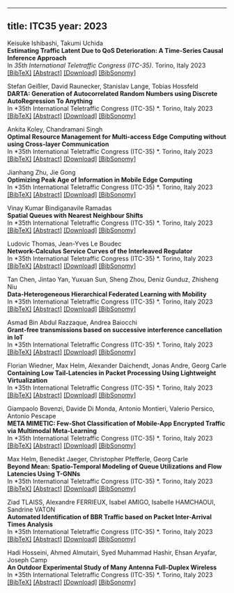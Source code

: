 
---
title: ITC35
year: 2023
---

Keisuke Ishibashi, Takumi Uchida<br/>
**Estimating Traffic Latent Due to QoS Deterioration: A Time-Series Causal Inference Approach**<br/>
In *35th International Teletraffic Congress (ITC-35)*. Torino, Italy 2023<br/>
[\[BibTeX\]](javascript:toggleVis('itcpaper1'))
[\[Abstract\]](javascript:toggleVis('abstract_1'))
[\[Download\]](https://puma2.inet.tu-berlin.de/~oliver/itc-library/itc35//itc2023-final1.pdf)
[\[BibSonomy\]]()

<div id="itcpaper1" style="display: none;" class="bibtex">
    @inproceedings{  ,
        title         = { Estimating Traffic Latent Due to QoS Deterioration: A Time-Series Causal Inference Approach },
        year          = { 2023 },
        address       = { Torino, Italy },
        author        = { Keisuke Ishibashi, Takumi Uchida },
        booktitle     = { 35th International Teletraffic Congress (ITC-35)  },
        month         = { September },
        pages         = { 1 -- 6 }
    }
</div>
<div id="abstract_1" style="display: none;" class="abstract">
    <strong>Abstract:</strong> We propose a method for estimating the impact of QoS (Quality of Service) degradation on users/applications through the resulting reduction in traffic. QoS degradation often leads to a degradation in QoE (Quality of Experience), which may prompt users to abandon applications or cause applications to reduce content size to prevent abandonment. In both cases, traffic is reduced. By observing such traffic reduction, we can estimate the impact of QoS degradation on users/applications as QoE degradation, which is useful for network/service operation but difficult to measure. Additionally, this estimation allows for accurate traffic engineering and network design by estimating the original traffic demand before reduction.

To estimate the impact, we use a causal inference approach, where the impact can be viewed as a causality from QoS degradation to traffic reduction. Existing causal inference techniques assume a one-way relationship between cause-and-effect variables, but in our case, QoS degradation is mostly caused by traffic increase, thus creating a two-way relationship. Here, we can expect that these two causalities have different timescales, thus if we observe them as a multi-variate time series with appropriate temporal granularity, then we can separate them as "two" one-way relationships to estimate the causality. However, the estimation of the time series is still prone to both bias and variance problems, which we address through our proposed multi-source iterative causal inference method. We evaluate the applicability of our method through simulations, specifically by utilizing appropriate temporal granularity. Additionally, we confirm that our method can estimate the original traffic demand.
</div>

Stefan Geißler, David Raunecker, Stanislav Lange, Tobias Hossfeld<br/>
**DARTA: Generation of Autocorrelated Random Numbers using Discrete AutoRegression To Anything**<br/>
In *35th International Teletraffic Congress (ITC-35) *. Torino, Italy 2023<br/>
[\[BibTeX\]](javascript:toggleVis('itcpaper2'))
[\[Abstract\]](javascript:toggleVis('abstract_2'))
[\[Download\]](https://puma2.inet.tu-berlin.de/~oliver/itc-library/itc35//itc2023-final3.pdf)
[\[BibSonomy\]]()

<div id="itcpaper2" style="display: none;" class="bibtex">
    @inproceedings{  ,
        title         = { DARTA: Generation of Autocorrelated Random Numbers using Discrete AutoRegression To Anything },
        year          = { 2023 },
        address       = { Torino, Italy },
        author        = { Stefan Geißler, David Raunecker, Stanislav Lange, Tobias Hossfeld },
        booktitle     = { 35th International Teletraffic Congress (ITC-35)  },
        month         = { September },
        pages         = { 1 -- 9 }
    }
</div>
<div id="abstract_2" style="display: none;" class="abstract">
    <strong>Abstract:</strong> Machine-to-machine communications often exhibit autocorrelated arrival processes of IP packets, which necessitates considering this autocorrelation in the analysis of modern communication systems like 5G and future 6G deployments. Discrete-event simulations are suitable for analyzing these complex systems. The AutoRegression To Anything (ARTA) model is commonly used to generate autocorrelated processes with arbitrary autocorrelation structures. Our work introduces the Discrete AutoRegression To Anything (DARTA) model, which extends ARTA and improves performance and numerical computation by using discrete random processes with appropriate time discretization. We evaluate DARTA's performance through a comprehensive parameter study, focusing on its distribution matching capability, configured autocorrelation, and runtime. Our results demonstrate the effectiveness and practicality of DARTA, showing its ability to generate discrete autocorrelated stochastic processes more efficiently than existing deterministic ARTA approaches. We provide a ready-to-use implementation of our proof-of-concept implementation.
</div>

Ankita Koley, Chandramani Singh<br/>
**Optimal Resource Management for Multi-access Edge Computing without using Cross-layer Communication**<br/>
In *35th International Teletraffic Congress (ITC-35) *. Torino, Italy 2023<br/>
[\[BibTeX\]](javascript:toggleVis('itcpaper3'))
[\[Abstract\]](javascript:toggleVis('abstract_3'))
[\[Download\]](https://puma2.inet.tu-berlin.de/~oliver/itc-library/itc35//itc2023-final13.pdf)
[\[BibSonomy\]]()

<div id="itcpaper3" style="display: none;" class="bibtex">
    @inproceedings{  ,
        title         = { Optimal Resource Management for Multi-access Edge Computing without using Cross-layer Communication },
        year          = { 2023 },
        address       = { Torino, Italy },
        author        = { Ankita Koley, Chandramani Singh },
        booktitle     = { 35th International Teletraffic Congress (ITC-35)  },
        month         = { September },
        pages         = { 1 -- 9 }
    }
</div>
<div id="abstract_3" style="display: none;" class="abstract">
    <strong>Abstract:</strong> We consider a Multi-access Edge Computing (MEC) system with a cloud server, a base station (BS) and an MEC server attached to it. The resource constrained MEC server can
be dynamically configured to serve different classes of services. The users send all the service requests to the BS which in turn keeps a subset of the requests to be served at the MEC and forwards others to the cloud server. The service requests that are processed at the MEC server incur queuing and processing delays whereas those that are sent to the cloud only incur fixed processing delays. Throughput and delay optimality warrant uplink packet scheduling at the users, MEC server configuration and service scheduling at the BS, and service forwarding to the cloud accounting for the system state. Traditional solutions to
this resource management problem, e.g., those based on back-pressure, entail cross-layer message exchange. We develop two virtual queue-based drift-plus-penalty algorithms that do not require cross-layer communication, are throughput optimal, and
achieve the optimal delay arbitrarily closely. The algorithms offer a tradeoff between the queuing and processing delays at the MEC server and the service processing delay at the cloud. We illustrate the performance of the algorithms via simulations.
</div>

Jianhang Zhu, Jie Gong<br/>
**Optimizing Peak Age of Information in Mobile Edge Computing**<br/>
In *35th International Teletraffic Congress (ITC-35) *. Torino, Italy 2023<br/>
[\[BibTeX\]](javascript:toggleVis('itcpaper4'))
[\[Abstract\]](javascript:toggleVis('abstract_4'))
[\[Download\]](https://puma2.inet.tu-berlin.de/~oliver/itc-library/itc35//itc2023-final29.pdf)
[\[BibSonomy\]]()

<div id="itcpaper4" style="display: none;" class="bibtex">
    @inproceedings{  ,
        title         = { Optimizing Peak Age of Information in Mobile Edge Computing },
        year          = { 2023 },
        address       = { Torino, Italy },
        author        = { Jianhang Zhu, Jie Gong },
        booktitle     = { 35th International Teletraffic Congress (ITC-35)  },
        month         = { September },
        pages         = { 1 -- 9 }
    }
</div>
<div id="abstract_4" style="display: none;" class="abstract">
    <strong>Abstract:</strong> Recently, information freshness in real-time monitoring systems has received increasing attention. Age of Information (AoI) has emerged as a metric for measuring the information
freshness. In many applications, the information embedded in an
update packet needs to be computed before delivering to a destination. Mobile edge computing (MEC) can efficiently accomplish
the computing process. In the MEC system, transmission process
and computation process are coupled together, jointly affecting
freshness. In this paper, we consider minimizing the average peak
AoI (PAoI) in an MEC system, where each update is received and
computed by an edge server before delivering to the destination.
We consider the generate-at-will source model and study when to
generate a new update. We prove that the fixed threshold policy
is optimal for arbitrary transmission time and computation time
distributions. Our numerical simulation results not only validate
the theoretical findings, but also demonstrate the behaviors of the
average PAoI versus the mean transmission time and the mean
computation time.
</div>

Vinay Kumar Bindiganavile Ramadas<br/>
**Spatial Queues with Nearest Neighbour Shifts**<br/>
In *35th International Teletraffic Congress (ITC-35) *. Torino, Italy 2023<br/>
[\[BibTeX\]](javascript:toggleVis('itcpaper5'))
[\[Abstract\]](javascript:toggleVis('abstract_5'))
[\[Download\]](https://puma2.inet.tu-berlin.de/~oliver/itc-library/itc35//itc2023-final32.pdf)
[\[BibSonomy\]]()

<div id="itcpaper5" style="display: none;" class="bibtex">
    @inproceedings{  ,
        title         = { Spatial Queues with Nearest Neighbour Shifts },
        year          = { 2023 },
        address       = { Torino, Italy },
        author        = { Vinay Kumar Bindiganavile Ramadas },
        booktitle     = { 35th International Teletraffic Congress (ITC-35)  },
        month         = { September },
        pages         = { 1 -- 5 }
    }
</div>
<div id="abstract_5" style="display: none;" class="abstract">
    <strong>Abstract:</strong> Motivated primarily by electric vehicles (EV) queueing at charging stations, in this work we study multiple server queues on a Euclidean space. We consider $N$ servers that are distributed uniformly in $[0,1]^d$. Customers or EV users arrive at the servers according to Poisson processes of intensity $\lambda$. However, they probabilistically decide whether to join the queue they arrived at, or move to one of the nearest neighbours. The strategy followed by the customers affects the load on the servers in the long run. In this paper, we are interested in characterizing the fraction of servers that bear a larger load as compared to when the users do not follow any strategy, i.e., they join the queue they arrive at. These are called \emph{overloaded servers}. We evaluate the expected fraction of overloaded servers in the system for the one dimensional case ($d=1$) when the users follow probabilistic nearest neighbour shift strategies.
</div>

Ludovic Thomas, Jean-Yves Le Boudec<br/>
**Network-Calculus Service Curves of the Interleaved Regulator**<br/>
In *35th International Teletraffic Congress (ITC-35) *. Torino, Italy 2023<br/>
[\[BibTeX\]](javascript:toggleVis('itcpaper6'))
[\[Abstract\]](javascript:toggleVis('abstract_6'))
[\[Download\]](https://puma2.inet.tu-berlin.de/~oliver/itc-library/itc35//itc2023-final35.pdf)
[\[BibSonomy\]]()

<div id="itcpaper6" style="display: none;" class="bibtex">
    @inproceedings{  ,
        title         = { Network-Calculus Service Curves of the Interleaved Regulator },
        year          = { 2023 },
        address       = { Torino, Italy },
        author        = { Ludovic Thomas, Jean-Yves Le Boudec },
        booktitle     = { 35th International Teletraffic Congress (ITC-35)  },
        month         = { September },
        pages         = { 1 -- 9 }
    }
</div>
<div id="abstract_6" style="display: none;" class="abstract">
    <strong>Abstract:</strong> The interleaved regulator (implemented by IEEE TSN Asynchronous Traffic Shaping) is used in time-sensitive networks for reshaping the flows with per-flow contracts. When applied to an aggregate of flows that come from a FIFO system, an interleaved regulator that reshapes the flows with their initial contracts does not increase the worst-case delay of the aggregate. This shaping-for-free property supports the computation of end-to-end latency bounds and the validation of the network’s timing requirements. A common method to establish the properties of a network element is to obtain a network-calculus service-curve model. The existence of such a model for the interleaved regulator remains an open question. If a service-curve model were found for the interleaved regulator, then the analysis of this mechanism would no longer be limited to the situations where the shaping-for-free holds, which would widen its use in time-sensitive networks. In this paper, we investigate if network-calculus service curves can capture the behavior of the interleaved regulator. We find that an interleaved regulator placed outside of the shaping-for-free requirements (after a non-FIFO system) can yield unbounded latencies. Consequently, we prove that no network-calculus service curve exists to explain the interleaved regulator’s behavior. It is still possible to find non-trivial service curves for the interleaved regulator. However, their long-term rate cannot be large enough to provide any guarantee (specifically, we prove that for the regulators that process at least four flows with the same contract, the long-term rate of any service curve is upper bounded by three times the rate of the per-flow contract).
</div>

Tan Chen, Jintao Yan, Yuxuan Sun, Sheng Zhou, Deniz Gunduz, Zhisheng Niu<br/>
**Data-Heterogeneous Hierarchical Federated Learning with Mobility**<br/>
In *35th International Teletraffic Congress (ITC-35) *. Torino, Italy 2023<br/>
[\[BibTeX\]](javascript:toggleVis('itcpaper7'))
[\[Abstract\]](javascript:toggleVis('abstract_7'))
[\[Download\]](https://puma2.inet.tu-berlin.de/~oliver/itc-library/itc35//itc2023-final38.pdf)
[\[BibSonomy\]]()

<div id="itcpaper7" style="display: none;" class="bibtex">
    @inproceedings{  ,
        title         = { Data-Heterogeneous Hierarchical Federated Learning with Mobility },
        year          = { 2023 },
        address       = { Torino, Italy },
        author        = { Tan Chen, Jintao Yan, Yuxuan Sun, Sheng Zhou, Deniz Gunduz, Zhisheng Niu },
        booktitle     = { 35th International Teletraffic Congress (ITC-35)  },
        month         = { September },
        pages         = { 1 -- 5 }
    }
</div>
<div id="abstract_7" style="display: none;" class="abstract">
    <strong>Abstract:</strong> Federated learning enables distributed training of machine learning (ML) models across multiple devices in a privacy-preserving manner. Hierarchical federated learning (HFL) is further proposed to meet the requirements of both latency and coverage. In this paper, we consider a data-heterogeneous HFL scenario with mobility, mainly targeting vehicular networks. We derive the convergence upper bound of HFL with respect to mobility and data heterogeneity, and analyze how mobility impacts the performance of HFL. While mobility is considered as a challenge from a communication point of view, our goal here is to exploit mobility to improve the learning performance by mitigating data heterogeneity. Simulation results verify the analysis and show that mobility can indeed improve the model accuracy by up to 15.1\% when training a convolutional neural network on the CIFAR-10 dataset using HFL.
</div>

Asmad Bin Abdul Razzaque, Andrea Baiocchi<br/>
**Grant-free transmissions based on successive interference cancellation in IoT**<br/>
In *35th International Teletraffic Congress (ITC-35) *. Torino, Italy 2023<br/>
[\[BibTeX\]](javascript:toggleVis('itcpaper8'))
[\[Abstract\]](javascript:toggleVis('abstract_8'))
[\[Download\]](https://puma2.inet.tu-berlin.de/~oliver/itc-library/itc35//itc2023-final70.pdf)
[\[BibSonomy\]]()

<div id="itcpaper8" style="display: none;" class="bibtex">
    @inproceedings{  ,
        title         = { Grant-free transmissions based on successive interference cancellation in IoT },
        year          = { 2023 },
        address       = { Torino, Italy },
        author        = { Asmad Bin Abdul Razzaque, Andrea Baiocchi },
        booktitle     = { 35th International Teletraffic Congress (ITC-35)  },
        month         = { September },
        pages         = { 1 -- 9 }
    }
</div>
<div id="abstract_8" style="display: none;" class="abstract">
    <strong>Abstract:</strong> Advancements in the physical layer design are pushing towards a major re-design of multiple access schemes for Next Generation Wireless Communication Systems. Hence, we turn towards random multiple access. We use a general model to investigate the interplay between random multiple access protocols and physical layer functions, specifically Successive Interference Cancellation (SIC). We focus on the sum-rate metric, which has been shown to exhibit two local maxim as a function of the target Signal to Interference plus Noise Ratio (SINR). The contribution of this paper lies with assessing the sensitivity of the optimal sum-rate to the number of concurrent transmissions, transmission power setting, and imperfect interference cancellation. Furthermore, leveraging the understanding gained on sum-rate optimization, we define a sum-rate optimal adaptive algorithm, when the number of contending nodes varies with time.
</div>

Florian Wiedner, Max Helm, Alexander Daichendt, Jonas Andre, Georg Carle<br/>
**Containing Low Tail-Latencies in Packet Processing Using Lightweight Virtualization**<br/>
In *35th International Teletraffic Congress (ITC-35) *. Torino, Italy 2023<br/>
[\[BibTeX\]](javascript:toggleVis('itcpaper9'))
[\[Abstract\]](javascript:toggleVis('abstract_9'))
[\[Download\]](https://puma2.inet.tu-berlin.de/~oliver/itc-library/itc35//itc2023-final71.pdf)
[\[BibSonomy\]]()

<div id="itcpaper9" style="display: none;" class="bibtex">
    @inproceedings{  ,
        title         = { Containing Low Tail-Latencies in Packet Processing Using Lightweight Virtualization },
        year          = { 2023 },
        address       = { Torino, Italy },
        author        = { Florian Wiedner, Max Helm, Alexander Daichendt, Jonas Andre, Georg Carle },
        booktitle     = { 35th International Teletraffic Congress (ITC-35)  },
        month         = { September },
        pages         = { 1 -- 9 }
    }
</div>
<div id="abstract_9" style="display: none;" class="abstract">
    <strong>Abstract:</strong> Packet processing in current network scenarios faces complex challenges due to the increasing prevalence of requirements such as low latency, high reliability, and resource sharing. Virtualization is a potential solution to mitigate these challenges by enabling resource sharing and on-demand provisioning; however, ensuring high reliability and ultra-low latency remains a key challenge. Since bare-metal systems are often impractical because of high cost and space usage, and virtual machines require substantial additional resources, we evaluate the utilization of containers as a potential lightweight solution for low-latency-enabled packet processing. Herein, we discuss the benefits and drawbacks and encourage the use of container environments in low-latency packet processing when the degree of isolation of customer data is adequate and bare metal systems are unaffordable. Our results demonstrate that containers achieve similar latency performance with more predictable tail-latency behavior compared to bare metal packet processing. Furthermore, we show that the overhead caused by virtualization is negligible in tail latencies.
</div>

Giampaolo Bovenzi, Davide Di Monda, Antonio Montieri, Valerio Persico, Antonio Pescape<br/>
**META MIMETIC: Few-Shot Classification of Mobile-App Encrypted Traffic via Multimodal Meta-Learning**<br/>
In *35th International Teletraffic Congress (ITC-35) *. Torino, Italy 2023<br/>
[\[BibTeX\]](javascript:toggleVis('itcpaper10'))
[\[Abstract\]](javascript:toggleVis('abstract_10'))
[\[Download\]](https://puma2.inet.tu-berlin.de/~oliver/itc-library/itc35//itc2023-final76.pdf)
[\[BibSonomy\]]()

<div id="itcpaper10" style="display: none;" class="bibtex">
    @inproceedings{  ,
        title         = { META MIMETIC: Few-Shot Classification of Mobile-App Encrypted Traffic via Multimodal Meta-Learning },
        year          = { 2023 },
        address       = { Torino, Italy },
        author        = { Giampaolo Bovenzi, Davide Di Monda, Antonio Montieri, Valerio Persico, Antonio Pescape },
        booktitle     = { 35th International Teletraffic Congress (ITC-35)  },
        month         = { September },
        pages         = { 1 -- 9 }
    }
</div>
<div id="abstract_10" style="display: none;" class="abstract">
    <strong>Abstract:</strong> Despite its proven effectiveness in classifying encrypted network traffic, deep learning requires large amounts of labeled data to feed typical data-hungry training processes. Few-shot learning provides means to overcome these limitations, supporting classification tasks related to traffic with few labeled data available. Its extensive investigation in other domains notwithstanding (e.g., computer vision), it has been only preliminarily adopted for classifying encrypted traffic.

In this work, we design and evaluate META MIMETIC a novel multimodal few-shot learning solution for classifying mobile-app encrypted traffic. The proposal is based on the meta-learning paradigm and introduces enhancements via the adoption of a multimodal feature extractor trained via a novel ad-hoc meta-learning procedure. Since META MIMETIC is orthogonal to the specific few-shot learning approach, in our experimentation, we adapt it to a number of different meta-learning approaches (namely \textit{MatchingNet}, \textit{ProtoNet}, \textit{RelationNet}, \textit{MetaOptNet}, \textit{fo-MAML}, and \textit{ANIL}). We provide an empirical assessment of these approaches, considering the Mirage-2019 dataset as a test bench. Results show that META MIMETIC represents the best trade-off in terms of performance and complexity in mobile-app traffic classification (up to 91% F1-score) when compared to state-of-the-art solutions. The in-depth analysis of the performance of its components allows us to shed light on the multimodal internal mechanisms and further improve classification performance. Finally, we demonstrate the robustness of our proposal (only ≈ 2% F1-score drop) against the next variations introduced by the TLS 1.3 encryption that may impair the information exploitable by payload-based traffic classifiers.
</div>

Max Helm, Benedikt Jaeger, Christopher Pfefferle, Georg Carle<br/>
**Beyond Mean: Spatio-Temporal Modeling of Queue Utilizations and Flow Latencies Using T-GNNs**<br/>
In *35th International Teletraffic Congress (ITC-35) *. Torino, Italy 2023<br/>
[\[BibTeX\]](javascript:toggleVis('itcpaper11'))
[\[Abstract\]](javascript:toggleVis('abstract_11'))
[\[Download\]](https://puma2.inet.tu-berlin.de/~oliver/itc-library/itc35//itc2023-final91.pdf)
[\[BibSonomy\]]()

<div id="itcpaper11" style="display: none;" class="bibtex">
    @inproceedings{  ,
        title         = { Beyond Mean: Spatio-Temporal Modeling of Queue Utilizations and Flow Latencies Using T-GNNs },
        year          = { 2023 },
        address       = { Torino, Italy },
        author        = { Max Helm, Benedikt Jaeger, Christopher Pfefferle, Georg Carle },
        booktitle     = { 35th International Teletraffic Congress (ITC-35)  },
        month         = { September },
        pages         = { 1 -- 9 }
    }
</div>
<div id="abstract_11" style="display: none;" class="abstract">
    <strong>Abstract:</strong> Network planning and control require precise, reliable, and dynamic digital network models to easily obtain performance metrics. One central performance metric in any network is the end-to-end latency of connections which can be inferred from queue utilizations along its path. Models take a variety of forms: simulation, emulation, stochastic and deterministic formal methods, and machine-learning-based or -assisted approaches. Simulation and emulation require either too much computational time or too many hardware resources, while formal methods often have a high computational complexity leading to poor scalability. Machine-learning-based methods scale better to larger problem spaces, however, current approaches mainly concentrate on mean performance metric predictions. We show that such an approach can be extended to predict queue utilization and end-to-end latency behavior over time in dynamic networks. This is achieved by utilizing Temporal Graph Neural Networks (T-GNNs) which can model spatio-temporal dependencies. The approach achieves a mean queue utilization error of 5.5% and a flow-level end-to-end latency MARE of 5%-55% depending on time resolution over 100 random topologies. We show that this approach outperforms a non-temporal, static Graph Neural Network (GNN) on the same task in terms of capturing dynamic network behavior such as queue build-up and draining. The approach performs similar to related work while increasing flow rates by up to three orders of magnitude-this improvement is bought with a trade-off in supported scheduling mechanisms and traffic patterns. Our results show that such a T-GNN approach can be useful for performance modeling of high data rate flows in dynamic networks.
</div>

Ziad TLAISS, Alexandre FERRIEUX, Isabel AMIGO, Isabelle HAMCHAOUI, Sandrine VATON<br/>
**Automated Identification of BBR Traffic based on Packet Inter-Arrival Times Analysis**<br/>
In *35th International Teletraffic Congress (ITC-35) *. Torino, Italy 2023<br/>
[\[BibTeX\]](javascript:toggleVis('itcpaper12'))
[\[Abstract\]](javascript:toggleVis('abstract_12'))
[\[Download\]](https://puma2.inet.tu-berlin.de/~oliver/itc-library/itc35//itc2023-final93.pdf)
[\[BibSonomy\]]()

<div id="itcpaper12" style="display: none;" class="bibtex">
    @inproceedings{  ,
        title         = { Automated Identification of BBR Traffic based on Packet Inter-Arrival Times Analysis },
        year          = { 2023 },
        address       = { Torino, Italy },
        author        = { Ziad TLAISS, Alexandre FERRIEUX, Isabel AMIGO, Isabelle HAMCHAOUI, Sandrine VATON },
        booktitle     = { 35th International Teletraffic Congress (ITC-35)  },
        month         = { September },
        pages         = { 1 -- 9 }
    }
</div>
<div id="abstract_12" style="display: none;" class="abstract">
    <strong>Abstract:</strong> The Internet is a complex and constantly evolving system, and congestion control algorithms play a crucial role in ensuring its functioning by managing network performance. These algorithms regulate the flow of data within a network and optimize data transmission for efficiency and effectiveness. They do this by continuously estimating available network resources and adjusting the data transmission rate accordingly.

For network operators, identifying the congestion control algorithms being used on their network is essential to gain valuable insights into network performance and device behavior. This information can help them gain a better understanding of how the network is being utilized and which algorithms are most effective in different scenarios. With a clear understanding of the congestion control algorithms in use, they can make decisions about network design, configuration, and management.

Nowadays, over 85\% of total Internet traffic is TCP traffic. TCP uses different congestion control algorithms, of which BBR and CUBIC represent 73\% of the total TCP traffic. In this work, we present a method for automatically identifying BBR traffic on the Internet. Our method relies on analyzing packet inter-arrival times, specifically comparing the distribution of packet inter-arrival times during the Slow-Start state of a BBR capture with those of a CUBIC capture. We introduce a model that allows us to detect the silence period after packet bursts that are present in almost all non-BBR congestion control algorithms. This method is characterized by a very simple frontend signal processing that exploits the algorithms' core principles, allowing for a tiny parameter space dimension (two), which is sufficient for robust discrimination: an error rate of 4.1\% was obtained on a test dataset independent from training.
</div>

Hadi Hosseini, Ahmed Almutairi, Syed Muhammad Hashir, Ehsan Aryafar, Joseph Camp<br/>
**An Outdoor Experimental Study of Many Antenna Full-Duplex Wireless**<br/>
In *35th International Teletraffic Congress (ITC-35) *. Torino, Italy 2023<br/>
[\[BibTeX\]](javascript:toggleVis('itcpaper13'))
[\[Abstract\]](javascript:toggleVis('abstract_13'))
[\[Download\]](https://puma2.inet.tu-berlin.de/~oliver/itc-library/itc35//itc2023-final94.pdf)
[\[BibSonomy\]]()

<div id="itcpaper13" style="display: none;" class="bibtex">
    @inproceedings{  ,
        title         = { An Outdoor Experimental Study of Many Antenna Full-Duplex Wireless },
        year          = { 2023 },
        address       = { Torino, Italy },
        author        = { Hadi Hosseini, Ahmed Almutairi, Syed Muhammad Hashir, Ehsan Aryafar, Joseph Camp },
        booktitle     = { 35th International Teletraffic Congress (ITC-35)  },
        month         = { September },
        pages         = { 1 -- 5 }
    }
</div>
<div id="abstract_13" style="display: none;" class="abstract">
    <strong>Abstract:</strong> Full-duplex (FD) wireless communication refers to a communication system in which both ends of a wireless link transmit and receive data simultaneously and on the same frequency band. One of the major challenges of FD communication is self-interference (SI), which refers to the interference caused by transmitting elements of a radio to its own receiving elements. Fully digital beamforming is a technique used to conduct beamforming and has been recently repurposed to also reduce SI. However, the cost of fully digital systems (e.g., base stations) dramatically increases with the increase in the number of antennas as these systems use a separate Tx-Rx RF chain for each antenna element. Hybrid beamforming systems use a much smaller number of RF chains to feed the same number of antennas, and hence can significantly reduce the deployment
cost. In this paper, we aim to quantify the performance gap between these two radio architectures in terms of SI cancellation and system capacity in FD multi-user MIMO setups. We first obtained over-the-air channel measurement data on two outdoor massive MIMO deployments over the course of three months. We next study two state-of-the-art transmit beamforming based FD systems for fully digital and hybrid architectures. We show that the hybrid beamforming system can achieve 80-97% of the fully digital system capacity, depending on the number of clients.
</div>

